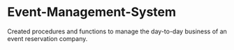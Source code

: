# Event-Management-System
Created procedures and functions to manage the day-to-day business of an event reservation company.
